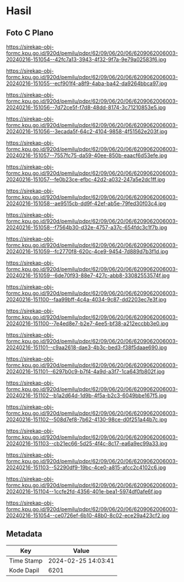 # Hasil

## Foto C Plano

https://sirekap-obj-formc.kpu.go.id/920d/pemilu/pdpr/62/09/06/20/06/6209062006003-20240216-151054--42fc7a13-3943-4f32-9f7a-9e79a02583f6.jpg

https://sirekap-obj-formc.kpu.go.id/920d/pemilu/pdpr/62/09/06/20/06/6209062006003-20240216-151055--ecf901f4-a8f9-4aba-ba42-da9264bbca97.jpg

https://sirekap-obj-formc.kpu.go.id/920d/pemilu/pdpr/62/09/06/20/06/6209062006003-20240216-151056--7d72ce5f-f7d8-48dd-8174-3c71210853e5.jpg

https://sirekap-obj-formc.kpu.go.id/920d/pemilu/pdpr/62/09/06/20/06/6209062006003-20240216-151056--3ecada5f-64c2-4104-9858-4f51562e203f.jpg

https://sirekap-obj-formc.kpu.go.id/920d/pemilu/pdpr/62/09/06/20/06/6209062006003-20240216-151057--7557fc75-da59-40ee-850b-eaacf6d53efe.jpg

https://sirekap-obj-formc.kpu.go.id/920d/pemilu/pdpr/62/09/06/20/06/6209062006003-20240216-151057--fe0b23ce-efbc-42d2-a032-247a5e2dc1ff.jpg

https://sirekap-obj-formc.kpu.go.id/920d/pemilu/pdpr/62/09/06/20/06/6209062006003-20240216-151058--ae9515cb-dd9f-42ef-ab5e-79fed30f03c4.jpg

https://sirekap-obj-formc.kpu.go.id/920d/pemilu/pdpr/62/09/06/20/06/6209062006003-20240216-151058--f7564b30-d32e-4757-a37c-654fdc3c1f7b.jpg

https://sirekap-obj-formc.kpu.go.id/920d/pemilu/pdpr/62/09/06/20/06/6209062006003-20240216-151059--fc2770f8-620c-4ce9-9454-7d889d7b3f1d.jpg

https://sirekap-obj-formc.kpu.go.id/920d/pemilu/pdpr/62/09/06/20/06/6209062006003-20240216-151059--6de70f93-88e7-427c-abb8-33082553574f.jpg

https://sirekap-obj-formc.kpu.go.id/920d/pemilu/pdpr/62/09/06/20/06/6209062006003-20240216-151100--faa99bff-4c4a-4034-9c87-dd2203ec7e3f.jpg

https://sirekap-obj-formc.kpu.go.id/920d/pemilu/pdpr/62/09/06/20/06/6209062006003-20240216-151100--7e4ed8e7-b2e7-4ee5-bf38-a212eccbb3e0.jpg

https://sirekap-obj-formc.kpu.go.id/920d/pemilu/pdpr/62/09/06/20/06/6209062006003-20240216-151101--c9aa2618-dae3-4b3c-bed3-f38f5daae690.jpg

https://sirekap-obj-formc.kpu.go.id/920d/pemilu/pdpr/62/09/06/20/06/6209062006003-20240216-151101--6297b0c9-b7f4-4a9d-a3f7-1ca643fb802f.jpg

https://sirekap-obj-formc.kpu.go.id/920d/pemilu/pdpr/62/09/06/20/06/6209062006003-20240216-151102--b1a2d64d-1d9b-4f5a-b2c3-6049bbe167f5.jpg

https://sirekap-obj-formc.kpu.go.id/920d/pemilu/pdpr/62/09/06/20/06/6209062006003-20240216-151102--508d7ef8-7b62-4130-98ce-d0f251a44b7c.jpg

https://sirekap-obj-formc.kpu.go.id/920d/pemilu/pdpr/62/09/06/20/06/6209062006003-20240216-151103--cb21ec66-5d25-4f4c-8c17-ea6a9ec99a33.jpg

https://sirekap-obj-formc.kpu.go.id/920d/pemilu/pdpr/62/09/06/20/06/6209062006003-20240216-151103--52290df9-19bc-4ce0-a815-afcc2c4102c6.jpg

https://sirekap-obj-formc.kpu.go.id/920d/pemilu/pdpr/62/09/06/20/06/6209062006003-20240216-151104--1ccfe2fd-4356-401e-bea1-5974df0afe6f.jpg

https://sirekap-obj-formc.kpu.go.id/920d/pemilu/pdpr/62/09/06/20/06/6209062006003-20240216-151054--ce0726ef-6b10-48b0-8c02-ece29a423cf2.jpg


## Metadata

| Key        | Value               |
| ---------- | ------------------- |
| Time Stamp | 2024-02-25 14:03:41 |
| Kode Dapil | 6201                |



